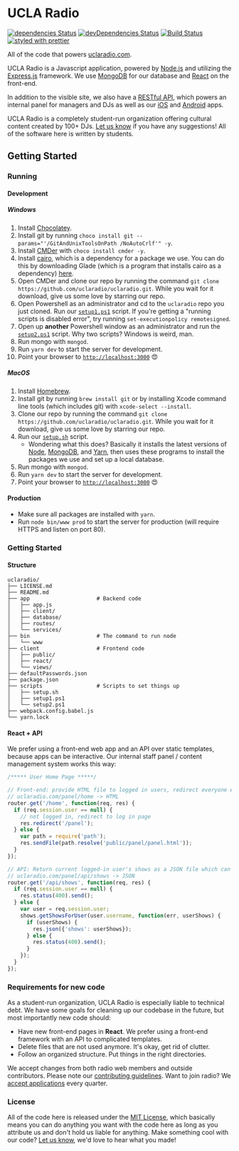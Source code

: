 # UCLA Radio
[![dependencies Status](https://david-dm.org/uclaradio/uclaradio/status.svg)](https://david-dm.org/uclaradio/uclaradio)
[![devDependencies Status](https://david-dm.org/uclaradio/uclaradio/dev-status.svg)](https://david-dm.org/uclaradio/uclaradio?type=dev)
[![Build Status](https://travis-ci.org/uclaradio/uclaradio.svg?branch=master)](https://travis-ci.org/uclaradio/uclaradio)
[![styled with prettier](https://img.shields.io/badge/styled_with-prettier-ff69b4.svg)](https://github.com/prettier/prettier)

All of the code that powers [uclaradio.com](https://uclaradio.com).

UCLA Radio is a Javascript application, powered by [Node.js](https://nodejs.org/en/) and utilizing the [Express.js](http://expressjs.com) framework. We use [MongoDB](https://www.mongodb.com) for our database and [React](https://facebook.github.io/react/) on the front-end.

In addition to the visible site, we also have a [RESTful API](https://github.com/uclaradio/uclaradio/wiki/The-API), which powers an internal panel for managers and DJs as well as our [iOS](https://github.com/uclaradio/uclaradio-iOS) and [Android](https://github.com/uclaradio/uclaradio-Android) apps.

UCLA Radio is a completely student-run organization offering cultural content created by 100+ DJs. [Let us know](mailto:radio.web@media.ucla.edu) if you have any suggestions! All of the software here is written by students.

## Getting Started
### Running
#### Development
##### Windows
1. Install [Chocolatey](https://chocolatey.org).
2. Install git by running `choco install git --params="'/GitAndUnixToolsOnPath /NoAutoCrlf'" -y`.
3. Install [CMDer](http://cmder.net) with `choco install cmder -y`.
4. Install [cairo](https://www.cairographics.org), which is a dependency for a package we use. You can do this by downloading Glade (which is a program that installs cairo as a dependency) [here](http://gladewin32.sourceforge.net).
5. Open CMDer and clone our repo by running the command `git clone https://github.com/uclaradio/uclaradio.git`. While you wait for it download, give us some love by starring our repo.
6. Open Powershell as an administrator and cd to the `uclaradio` repo you just cloned. Run our [`setup1.ps1`](https://github.com/uclaradio/uclaradio/blob/master/scripts/setup1.ps1) script. If you're getting a "running scripts is disabled error", try running `set-executionpolicy remotesigned`.
7. Open up __another__ Powershell window as an administrator and run the [`setup2.ps1`](https://github.com/uclaradio/uclaradio/blob/master/scripts/setup2.ps1) script. Why two scripts? Windows is weird, man.
7. Run mongo with `mongod`.
8. Run `yarn dev` to start the server for development.
9. Point your browser to [`http://localhost:3000`](http://localhost:3000) :heart_eyes:

##### MacOS
1. Install [Homebrew](https://brew.sh).
2. Install git by running `brew install git` or by installing Xcode command line tools (which includes git) with `xcode-select --install`.
3. Clone our repo by running the command `git clone https://github.com/uclaradio/uclaradio.git`. While you wait for it download, give us some love by starring our repo.
4. Run our [`setup.sh`](https://github.com/uclaradio/uclaradio/blob/master/scripts/setup.sh) script.
    - Wondering what this does? Basically it installs the latest versions of [Node](https://nodejs.org/en/), [MongoDB](https://www.mongodb.com), and [Yarn](https://yarnpkg.com), then uses these programs to install the packages we use and set up a local database.
5. Run mongo with `mongod`.
6. Run `yarn dev` to start the server for development.
7. Point your browser to [`http://localhost:3000`](http://localhost:3000) :heart_eyes:

#### Production
- Make sure all packages are installed with `yarn`.
- Run `node bin/www prod` to start the server for production (will require HTTPS and listen on port 80).

### Getting Started

#### Structure
```
uclaradio/
├── LICENSE.md
├── README.md
├── app                     # Backend code
│   ├── app.js
│   ├── client/
│   ├── database/
│   ├── routes/
│   └── services/
├── bin                     # The command to run node
│   └── www
├── client                  # Frontend code
│   ├── public/
│   ├── react/
│   └── views/
├── defaultPasswords.json
├── package.json
├── scripts                 # Scripts to set things up
│   ├── setup.sh
│   ├── setup1.ps1
│   └── setup2.ps1
├── webpack.config.babel.js
└── yarn.lock
```

#### React + API

We prefer using a front-end web app and an API over static templates, because apps can be interactive. Our internal staff panel / content management system works this way:

```javascript
/***** User Home Page *****/

// Front-end: provide HTML file to logged in users, redirect everyone else
// uclaradio.com/panel/home -> HTML
router.get('/home', function(req, res) {
  if (req.session.user == null) {
    // not logged in, redirect to log in page
    res.redirect('/panel');
  } else {
    var path = require('path');
    res.sendFile(path.resolve('public/panel/panel.html'));
  }
});

// API: Return current logged-in user's shows as a JSON file which can be parsed by React, or 400 error
// uclaradio.com/panel/api/shows -> JSON
router.get('/api/shows', function(req, res) {
  if (req.session.user == null) {
    res.status(400).send();
  } else {
    var user = req.session.user;
    shows.getShowsForUser(user.username, function(err, userShows) {
      if (userShows) {
        res.json({'shows': userShows});
      } else {
        res.status(400).send();
      }
    });
  }
});
```

### Requirements for new code

As a student-run organization, UCLA Radio is especially liable to technical debt. We have some goals for cleaning up our codebase in the future, but most importantly new code should:
* Have new front-end pages in **React**. We prefer using a front-end framework with an API to complicated templates.
* Delete files that are not used anymore. It's okay, get rid of clutter.
* Follow an organized structure. Put things in the right directories.

We accept changes from both radio web members and outside contributors. Please note our [contributing guidelines](https://github.com/uclaradio/uclaradio/wiki/Contributing-Guidelines). Want to join radio? We [accept applications](http://apply.uclastudentmedia.com/applications/ucla-radio/web-staff/) every quarter.


### License

All of the code here is released under the [MIT License](/LICENSE.md), which basically means you can do anything you want with the code here as long as you attribute us and don't hold us liable for anything. Make something cool with our code? [Let us know](mailto:radio.web@media.ucla.edu), we'd love to hear what you made!
